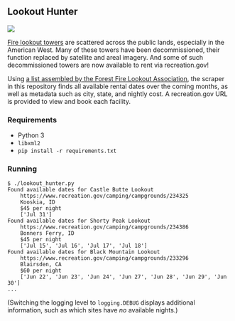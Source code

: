Lookout Hunter
---

![](lookout.png)

[Fire lookout towers](https://en.wikipedia.org/wiki/Fire_lookout_tower) are scattered across the public lands, especially in the American West. Many of these towers have been decommissioned, their function replaced by satellite and areal imagery. And some of such decommissioned towers are now available to rent via recreation.gov!

Using [a list assembled by the Forest Fire Lookout Association](https://www.firelookout.org/lookout-rentals.html), the scraper in this repository finds all available rental dates over the coming months, as well as metadata such as city, state, and nightly cost. A recreation.gov URL is provided to view and book each facility.

### Requirements

- Python 3
- `libxml2`
- `pip install -r requirements.txt`

### Running

```
$ ./lookout_hunter.py
Found available dates for Castle Butte Lookout
    https://www.recreation.gov/camping/campgrounds/234325
    Kooskia, ID
    $45 per night
    ['Jul 31']
Found available dates for Shorty Peak Lookout
    https://www.recreation.gov/camping/campgrounds/234386
    Bonners Ferry, ID
    $45 per night
    ['Jul 15', 'Jul 16', 'Jul 17', 'Jul 18']
Found available dates for Black Mountain Lookout
    https://www.recreation.gov/camping/campgrounds/233296
    Blairsden, CA
    $60 per night
    ['Jun 22', 'Jun 23', 'Jun 24', 'Jun 27', 'Jun 28', 'Jun 29', 'Jun 30']
...
```

(Switching the logging level to `logging.DEBUG` displays additional information, such as which sites have _no_ available nights.)

